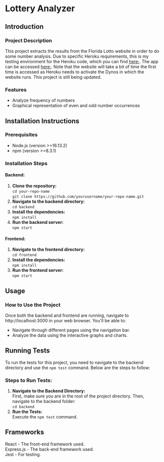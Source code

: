 # Lottery Analyzer

## Introduction

### Project Description
This project extracts the results from the Florida Lotto website in order to do some number analysis. Due to specific Heroku requirements, this is my testing environment for the Heroku code, which you can find [here:](https://github.com/estefysc/lottery-results-analyzer-heroku-). The app can be accessed [here:](https://lottery-analyzer.herokuapp.com/). Note that the website will take a bit of time the first time is accessed as Heroku needs to activate the Dynos in which the website runs. This project is still being updated.

### Features
- Analyze frequency of numbers
- Graphical representation of even and odd number occurrences

## Installation Instructions

### Prerequisites
- Node.js (version >=16.13.2)
- npm (version >=8.3.1)

### Installation Steps

#### Backend:
1. **Clone the repository:**  
   `cd your-repo-name`  
   `git clone https://github.com/yourusername/your-repo-name.git`  
2. **Navigate to the backend directory:**  
    `cd backend`  
3. **Install the dependencies:**  
    `npm install`  
4. **Run the backend server:**  
    `npm start`

#### Frontend:
1. **Navigate to the frontend directory:**  
    `cd frontend`  
2. **Install the dependencies:**  
    `npm install`  
3. **Run the frontend server:**  
    `npm start`

##  Usage
### How to Use the Project
Once both the backend and frontend are running, navigate to http://localhost:3000 in your web browser. You'll be able to:
- Navigate through different pages using the navigation bar.
- Analyze the data using the interactive graphs and charts.

## Running Tests
To run the tests for this project, you need to navigate to the backend directory and use the `npm test` command. Below are the steps to follow:

### Steps to Run Tests:
1. **Navigate to the Backend Directory:**  
   First, make sure you are in the root of the project directory. Then, navigate to the backend folder:  
   `cd backend`
2. **Run the Tests:**  
    Execute the `npm test` command.

##  Frameworks
React - The front-end framework used.  
Express.js - The back-end framework used.  
Jest - For testing.